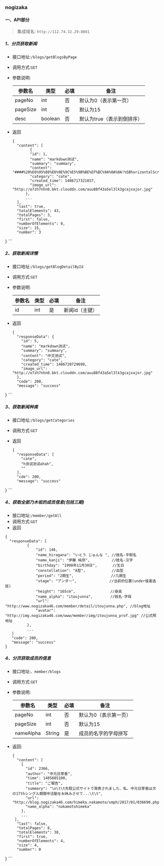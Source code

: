 
### nogizaka

#### 一、API部分

> 集成域名: `http://112.74.32.29:8081`

##### 1、分页获取新闻

- 接口地址:`/blogs/getBlogsByPage`
- 调用方式:`GET`
- 参数说明:

  参数名 | 类型 | 必填 | 备注
  --------- | -------------| --------- | -------------
  pageNo | int | 否 | 默认为0（表示第一页）
  pageSize | int | 否 | 默认为15
  desc | boolean | 否 | 默认为true（表示到倒排序）

- 返回

	```
	{
	  "content": [
	        {
            "id": 1,
            "name": "markdown测试",
            "summary": "summary",
            "content": "####%20%E6%95%88%E6%9E%9C%E5%9B%BE%EF%BC%9A%0A%0A!%5BhorizontalScrollView%5D(http://o7zh7nhn0.bkt.clouddn.com/horizontalScrollMoreLayout.gif)",
            "category": "cate",
            "created_time": 1486717321037,
            "image_url": "http://o7zh7nhn0.bkt.clouddn.com/auu88f43a5el3lk3gcajxajor.jpg"
          },
          ...
	  ],
	  "last": true,
	  "totalElements": 43,
	  "totalPages": 3,
	  "first": false,
	  "numberOfElements": 0,
	  "size": 15,
	  "number": 3
}
	```

##### 2、获取新闻详情

- 接口地址:`/blogs/getBlogDetailById`
- 调用方式:`GET`
- 参数说明:

  参数名 | 类型 | 必填 | 备注
  --------- | -------------| --------- | -------------
  id | int | 是 | 新闻id（主键）

- 返回

	```
	{
	  "responseData": {
	    "id": 5,
	    "name": "markdown测试",
	    "summary": "summary",
	    "content": "中文测试",
	    "category": "cate",
	    "created_time": 1486720729698,
	    "image_url": "http://o7zh7nhn0.bkt.clouddn.com/auu88f43a5el3lk3gcajxajor.jpg"
	  },
	  "code": 200,
	  "message": "success"
}
	```


##### 3、获取新闻种类

- 接口地址:`/blogs/getCategories`
- 调用方式:`GET`
- 返回

	```
	{
	  "responseData": [
	    "cate",
	    "h测试测试ahah",
	    ""
	  ],
	  "cde": 200,
	  "message": "success"
}
	```

##### 4、获取全部乃木坂的成员信息(包括三期)

- 接口地址:`/member/getAll`
- 调用方式:`GET`
- 返回

```
{
  "responseData": [
          {
              "id": 146,
              "name_hiragana": "いとう じゅんな ", //姓名-平假名
              "name_kanji": "伊藤 純奈",          //姓名-汉字
              "birthday": "1998年11月30日",       //生日
              "constellation": "A型",            //血型
              "period": "2期生",                 //几期生
              "stage": "アンダー",               //当前的位置(under或者选拔)
              "height": "165cm",                //身高
              "name_alpha": "itoujunna",        //姓名-字母
              "url": "http://www.nogizaka46.com/member/detail/itoujunna.php", //blog地址
              "avatar": "http://img.nogizaka46.com/www/member/img/itoujunna_prof.jpg" //公式照地址
          },
          ...
   ]
   "code": 200,
   "message": "success"
}
```

##### 4、分页获取成员的信息

- 接口地址:`、member/blogs`
- 调用方式:`GET`
- 参数说明:

  参数名 | 类型 | 必填 | 备注
  --------- | -------------| --------- | -------------
  pageNo | int | 否 | 默认为0（表示第一页）
  pageSize | int | 否 | 默认为15
  nameAlpha | String | 是 | 成员的名字的字母拼写
  
- 返回:
	
	```
	{
	  "content": [
	    {
	      "id": 2366,
	      "author": "中元日芽香",
	      "time": 1485605100,
	      "title": "ご報告",
	      "summary": "\n\t\t先程公式サイトで発表されました、私、中元日芽香は次の17thシングル期間中活動をお休みさせて...\t\t",
	      "url": "http://blog.nogizaka46.com/himeka.nakamoto/smph/2017/01/036690.php",
	      "name_alpha": "nakamotohimeka"
	    },
	    ...
	 ],
	  "last": false,
	  "totalPages": 8,
	  "totalElements": 30,
	  "first": true,
	  "numberOfElements": 4,
	  "size": 4,
	  "number": 0
}
	```















